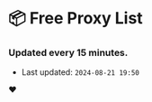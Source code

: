 # :package: Free Proxy List
### Updated every 15 minutes.

- Last updated: `2024-08-21 19:50`

:heart:

